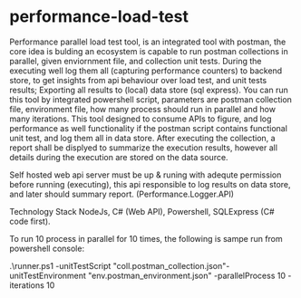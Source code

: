 # performance-load-test
Performance parallel load test tool, is an integrated tool with postman, the core idea is bulding an ecosystem is capable to run postman collections in parallel, given enviornment file, and collection unit tests. 
During the executing well log them all (capturing performance counters) to backend store, to get insights from api behaviour over load test, and unit tests results; Exporting all results to (local) data store (sql express). You can run this tool by integrated powershell script, parameters are postman collection file, environment file, how many process should run in parallel and how many iterations. 
This tool designed to consume APIs to figure, and log performance as well functionality if the postman script contains functional unit test, and log them all in data store. After executing the collection, a report shall be displyed to summarize the execution results, however all details during the execution are stored on the data source.

Self hosted web api server must be up & runing with adequte permission before running (executing), this api responsible to log results on data store, and later should summary report. (Performance.Logger.API)

Technology Stack
NodeJs, C# (Web API), Powershell, SQLExpress (C# code first).

To run 10 process in parallel for 10 times, the following is sampe run from powershell console:

.\runner.ps1 -unitTestScript "coll.postman_collection.json"-unitTestEnvironment "env.postman_environment.json" -parallelProcess 10 -iterations 10

